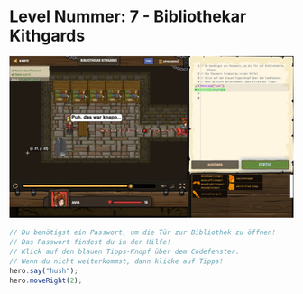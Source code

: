 # Level Nummer: 7 - Bibliothekar Kithgards

![Screenshot of the level](welt1-level7.png)

```js
// Du benötigst ein Passwort, um die Tür zur Bibliothek zu öffnen!
// Das Passwort findest du in der Hilfe!
// Klick auf den blauen Tipps-Knopf über dem Codefenster.
// Wenn du nicht weiterkommst, dann klicke auf Tipps!
hero.say("hush");
hero.moveRight(2);
```